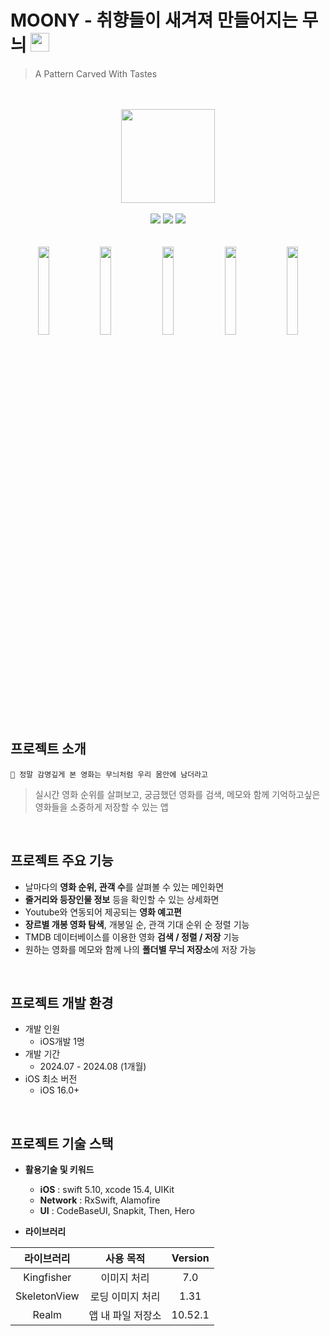 # MOONY - 취향들이 새겨져 만들어지는 무늬 <img src="https://github.com/user-attachments/assets/163776a3-e7d6-4d79-bbd7-c77566a7151a" width="30" height="30">
> A Pattern Carved With Tastes
<br>
<br>

<div align="center">
  <img src="https://github.com/user-attachments/assets/163776a3-e7d6-4d79-bbd7-c77566a7151a" width="150" height="150">
  <br>
  <br>
  <img src="https://img.shields.io/badge/Swift-v5.10-red?logo=swift"/>
  <img src="https://img.shields.io/badge/Xcode-v15.4-blue?logo=Xcode"/>
  <img src="https://img.shields.io/badge/iOS-16.0+-black?logo=apple"/>  
  <br>
  <br>
</div>

<div align="center">
  <br>
  <img src="https://github.com/user-attachments/assets/1428da37-1578-4c61-bdfe-429699503c09" width="19%"> <img src="https://github.com/user-attachments/assets/32d90ab9-8fa9-477c-9d3e-efdfbf4e238b" width="19%"> <img src="https://github.com/user-attachments/assets/7ec3943c-6b67-4ade-b270-795a9fb1b9dc" width="19%"> <img src="https://github.com/user-attachments/assets/ebfaad22-9d4d-4780-b85b-9d1ba50bcc04" width="19%"> <img src="https://github.com/user-attachments/assets/4a262d08-bef0-490d-bf49-736337bfe756" width="19%">
</div>
<br>

## 프로젝트 소개
`🎥 정말 감명깊게 본 영화는 무늬처럼 우리 몸안에 남더라고`
> 실시간 영화 순위를 살펴보고, 궁금했던 영화를 검색, 메모와 함께 기억하고싶은 영화들을 소중하게 저장할 수 있는 앱
<br>

## 프로젝트 주요 기능
- 날마다의 **영화 순위, 관객 수**를 살펴볼 수 있는 메인화면
- **줄거리와 등장인물 정보** 등을 확인할 수 있는 상세화면
- Youtube와 연동되어 제공되는 **영화 예고편**
- **장르별 개봉 영화 탐색**, 개봉일 순, 관객 기대 순위 순 정렬 기능
- TMDB 데이터베이스를 이용한 영화 **검색 / 정렬 / 저장** 기능
- 원하는 영화를 메모와 함께 나의 **폴더별 무늬 저장소**에 저장 가능
<br>

## 프로젝트 개발 환경
- 개발 인원
  - iOS개발 1명
- 개발 기간
  - 2024.07 - 2024.08 (1개월)
- iOS 최소 버전
  - iOS 16.0+
<br>

## 프로젝트 기술 스택
- **활용기술 및 키워드**
  - **iOS** : swift 5.10, xcode 15.4, UIKit
  - **Network** : RxSwift, Alamofire
  - **UI** : CodeBaseUI, Snapkit, Then, Hero

- **라이브러리**

라이브러리 | 사용 목적 | Version
:---------:|:----------:|:---------:
Kingfisher | 이미지 처리 | 7.0
SkeletonView | 로딩 이미지 처리 | 1.31
Realm | 앱 내 파일 저장소 | 10.52.1
<br>
